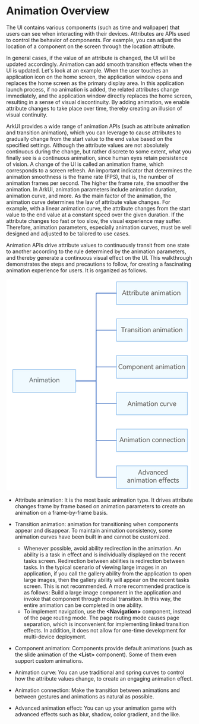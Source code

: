 # Animation Overview


The UI contains various components (such as time and wallpaper) that users can see when interacting with their devices. Attributes are APIs used to control the behavior of components. For example, you can adjust the location of a component on the screen through the location attribute.


In general cases, if the value of an attribute is changed, the UI will be updated accordingly. Animation can add smooth transition effects when the UI is updated. Let's look at an example. When the user touches an application icon on the home screen, the application window opens and replaces the home screen as the primary display area. In this application launch process, if no animation is added, the related attributes change immediately, and the application window directly replaces the home screen, resulting in a sense of visual discontinuity. By adding animation, we enable attribute changes to take place over time, thereby creating an illusion of visual continuity.


ArkUI provides a wide range of animation APIs (such as attribute animation and transition animation), which you can leverage to cause attributes to gradually change from the start value to the end value based on the specified settings. Although the attribute values are not absolutely continuous during the change, but rather discrete to some extent, what you finally see is a continuous animation, since human eyes retain persistence of vision. A change of the UI is called an animation frame, which corresponds to a screen refresh. An important indicator that determines the animation smoothness is the frame rate (FPS), that is, the number of animation frames per second. The higher the frame rate, the smoother the animation. In ArkUI, animation parameters include animation duration, animation curve, and more. As the main factor of the animation, the animation curve determines the law of attribute value changes. For example, with a linear animation curve, the attribute changes from the start value to the end value at a constant speed over the given duration. If the attribute changes too fast or too slow, the visual experience may suffer. Therefore, animation parameters, especially animation curves, must be well designed and adjusted to be tailored to use cases.


Animation APIs drive attribute values to continuously transit from one state to another according to the rule determined by the animation parameters, and thereby generate a continuous visual effect on the UI. This walkthrough demonstrates the steps and precautions to follow, for creating a fascinating animation experience for users. It is organized as follows.


![en-us_image_0000001595763076](figures/en-us_image_0000001595763076.png)



- Attribute animation: It is the most basic animation type. It drives attribute changes frame by frame based on animation parameters to create an animation on a frame-by-frame basis.

- Transition animation: animation for transitioning when components appear and disappear. To maintain animation consistency, some animation curves have been built in and cannot be customized.
  - Whenever possible, avoid ability redirection in the animation. An ability is a task in effect and is individually displayed on the recent tasks screen. Redirection between abilities is redirection between tasks. In the typical scenario of viewing large images in an application, if you call the gallery ability from the application to open large images, then the gallery ability will appear on the recent tasks screen. This is not recommended. A more recommended practice is as follows: Build a large image component in the application and invoke that component through modal transition. In this way, the entire animation can be completed in one ability.
  - To implement navigation, use the **\<Navigation>** component, instead of the page routing mode. The page routing mode causes page separation, which is inconvenient for implementing linked transition effects. In addition, it does not allow for one-time development for multi-device deployment.

- Component animation: Components provide default animations (such as the slide animation of the **\<List>** component). Some of them even support custom animations.

- Animation curve: You can use traditional and spring curves to control how the attribute values change, to create an engaging animation effect.

- Animation connection: Make the transition between animations and between gestures and animations as natural as possible.

- Advanced animation effect: You can up your animation game with advanced effects such as blur, shadow, color gradient, and the like.

